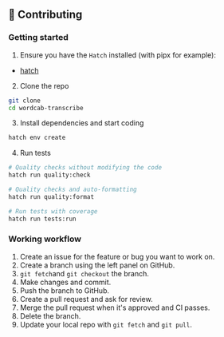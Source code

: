 ## 🚀 Contributing

### Getting started

1. Ensure you have the `Hatch` installed (with pipx for example):

- [hatch](https://hatch.pypa.io/latest/install/)

2. Clone the repo

```bash
git clone
cd wordcab-transcribe
```

3. Install dependencies and start coding

```bash
hatch env create
```

4. Run tests

```bash
# Quality checks without modifying the code
hatch run quality:check

# Quality checks and auto-formatting
hatch run quality:format

# Run tests with coverage
hatch run tests:run
```

### Working workflow

1. Create an issue for the feature or bug you want to work on.
2. Create a branch using the left panel on GitHub.
3. `git fetch`and `git checkout` the branch.
4. Make changes and commit.
5. Push the branch to GitHub.
6. Create a pull request and ask for review.
7. Merge the pull request when it's approved and CI passes.
8. Delete the branch.
9. Update your local repo with `git fetch` and `git pull`.
